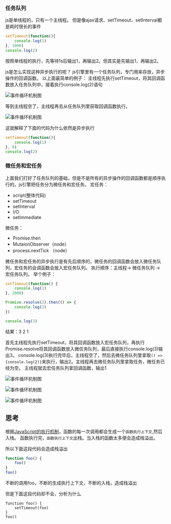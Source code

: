 ### 任务队列
js是单线程的，只有一个主线程。
但是像ajax请求、setTimeout、setInterval都是耗时很长的事件
```javascript
setTimeout(function(){
	console.log(1)
}, 1000)
console.log(2)
```
按照单线程的执行，先等待1s后输出1，再输出2。但其实是先输出1，再输出2。

js是怎么实现这种异步执行的呢？
js引擎里有一个任务队列，专门用来存放，异步操作的回调函数。
以上面最简单的例子：
主线程先执行setTimeout，将其回调函数放入任务队列中，接着执行console.log(2)语句

![事件循环机制图](/eventloop1.jpg)

等到主线程空了，主线程再去从任务队列里获取回调函数执行。

![事件循环机制图](/eventloop2.jpg)

这就解释了下面的代码为什么依然是异步执行
```javascript
setTimeout(function(){
	console.log(1)
}, 0)
console.log(2)
```

### 微任务和宏任务
上面我们打好了任务队列的基础，但是不是所有的异步操作的回调函数都是顺序执行的。js引擎把任务分为微任务和宏任务。
宏任务：
* script(整体代码)
* setTimeout
* setInterval
* I/O
* setImmediate

微任务：
* Promise.then
* MutaionObserver（node）
* process.nextTick （node）

微任务和宏任务的异步执行是有先后顺序的，微任务的回调函数会放入微任务队列，宏任务的会调函数会放入宏任务队列。
执行顺序：主线程-> 微任务队列 -> 宏任务队列。
举个例子：
```javascript
setTimeout(function() {
	console.log(1)
}, 2000)

Promise.resolve(2).then(() => {
	console.log(2)
})

console.log(3)
```

结果：3 2 1

首先主线程先执行setTimeout，将其回调函数放入宏任务队列，再执行Promise.resolve将其回调函数放入微任务队列，最后直接执行console.log(3)输出3。
console.log(3)执行完毕后，主线程空了，然后去微任务队列里拿取`() => {console.log(2)}`来执行，输出2。主线程再去微任务队列里拿取任务，微任务已经为空。
主线程就去宏任务队列拿回调函数，输出1

![事件循环机制图](/eventloop3.jpg)

![事件循环机制图](/eventloop4.jpg)

![事件循环机制图](/eventloop5.jpg)


## 思考
根据[JavaScript的执行机制](/JavaScript的执行机制.md)，函数的每一次调用都会生成一个`函数执行上下文`,然后入栈。
函数执行完，`函数执行上下文`出栈。当入栈的函数太多便会造成栈溢出。

所以下面这段代码会造成栈溢出
```javascript
function foo() {
	foo()
}
foo()
```
不断的调用foo，不断的生成执行上下文，不断的入栈，造成栈溢出

但是下面这段代码却不会，分析为什么
```
function foo() {
	setTimeout(foo)
}
foo()
```
